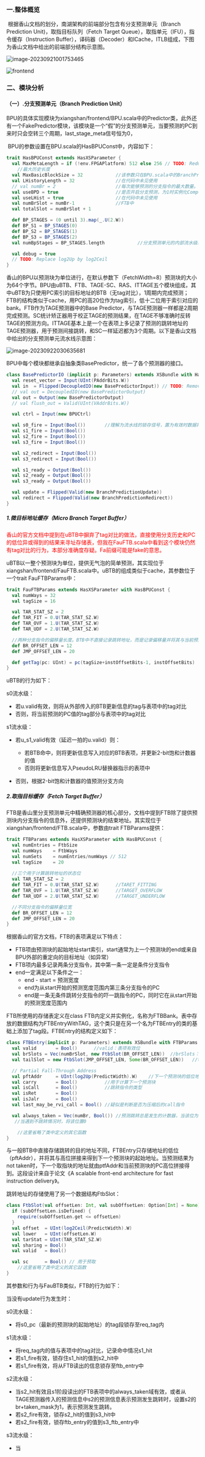 ### 一.整体概览

​		根据香山文档的划分，南湖架构的前端部分包含有分支预测单元（Branch Prediction Unit)，取指目标队列（Fetch Target Queue），取指单元（IFU），指令缓存（Instruction Buffer），译码器（Decoder）和ICache，ITLB组成，下图为香山文档中给出的前端部分结构示意图。

![image-20230921001753465](.\images\frontend\image-20230921001753465.png)

![frontend](https://xiangshan-doc.readthedocs.io/zh_CN/latest/figs/frontend/frontend.png)

### 二、模块分析

#### （一）.分支预测单元（Branch Prediction Unit）

​	BPU的具体实现模块为xiangshan/frontend/BPU.scala中的Predictor类，此外还有一个FakePredictor模块，该模块是一个“假”的分支预测单元，当要预测的PC到来时只会空转三个周期，last_stage_meta信号恒为0，

​	BPU的参数设置在BPU.scala的HasBPUConst中，内容如下：

```scala
trait HasBPUConst extends HasXSParameter {
  val MaxMetaLength = if (!env.FPGAPlatform) 512 else 256 // TODO: Reduce meta length
    //最大历史长度
  val MaxBasicBlockSize = 32			//该参数只在BPU.scala中的BranchPredictionUpdate中被使用，但已被注释。现行香山使用的BranchPredictionUpdate模块位于FrontendBundle.scala中，其中没有使用该参数
  val LHistoryLength = 32				//在代码中未见使用
  // val numBr = 2						//每次能够预测的分支指令的最大数量。被移至HasXSParameter中
  val useBPD = true						//是否开启分支预测，为1时实例化Composer，为0时实例化FakePredictor
  val useLHist = true					//在代码中未见使用
  val numBrSlot = numBr-1				//FTB中
  val totalSlot = numBrSlot + 1

  def BP_STAGES = (0 until 3).map(_.U(2.W))		
  def BP_S1 = BP_STAGES(0)						
  def BP_S2 = BP_STAGES(1)						
  def BP_S3 = BP_STAGES(2)						
  val numBpStages = BP_STAGES.length			//分支预测单元的内部流水级总数

  val debug = true
  // TODO: Replace log2Up by log2Ceil
}
```

香山的BPU以预测块为单位进行，在默认参数下（FetchWidth=8）预测块的大小为64个字节。BPU由uBTB、FTB、TAGE-SC、RAS、ITTAGE五个模块组成，其中uBTB为只使用PC索引的目标地址的BTB（无tag对比），1周期内完成预测；FTB的结构类似于cache，用PC的高20位作为tag索引，低十二位用于索引对应的bank。FTB作为TAGE预测器中的Base Predictor，与TAGE预测器一样都是2周期完成预测。SC统计矫正器用于校正TAGE的预测结果，在TAGE不够准确时反转TAGE的预测方向。ITTAGE基本上是一个在表项上多记录了预测的跳转地址的TAGE预测器，用于预测间接跳转，和SC一样延迟都为3个周期。以下是香山文档中给出的分支预测单元流水线示意图：

![image-20230922030635681](./images/frontend/image-20230922030635681.png)

 BPU中每个模块都继承自抽象类BasePredictor，统一了各个预测器的接口。

```scala
class BasePredictorIO (implicit p: Parameters) extends XSBundle with HasBPUConst {
  val reset_vector = Input(UInt(PAddrBits.W))
  val in  = Flipped(DecoupledIO(new BasePredictorInput)) // TODO: Remove DecoupledIO
  // val out = DecoupledIO(new BasePredictorOutput)
  val out = Output(new BasePredictorOutput)
  // val flush_out = Valid(UInt(VAddrBits.W))

  val ctrl = Input(new BPUCtrl)

  val s0_fire = Input(Bool())		//理解为流水线的锁存信号，置为有效时数据将流向下一个流水级
  val s1_fire = Input(Bool())		
  val s2_fire = Input(Bool())
  val s3_fire = Input(Bool())

  val s2_redirect = Input(Bool())
  val s3_redirect = Input(Bool())

  val s1_ready = Output(Bool())			
  val s2_ready = Output(Bool())
  val s3_ready = Output(Bool())

  val update = Flipped(Valid(new BranchPredictionUpdate))
  val redirect = Flipped(Valid(new BranchPredictionRedirect))
}
```



##### 1.微目标地址缓存（Micro Branch Target Buffer）

<font color=#FF0000 >香山的官方文档中提到在uBTB中摒弃了tag对比的做法，直接使用分支历史和PC的低位异或得到的结果来寻址存储表，但我在FauFTB.scala中看到这个模块仍然有tag对比的行为，本部分准确度存疑。Fa前缀可能是fake的意思。</font>

uBTB以一整个预测块为单位，提供无气泡的简单预测，其实现位于xiangshan/frontend/FauFTB.scala中。uBTB的组成类似于cache，其参数位于一个trait FauFTBParams中：

```scala
trait FauFTBParams extends HasXSParameter with HasBPUConst {
  val numWays = 32
  val tagSize = 16

  val TAR_STAT_SZ = 2
  def TAR_FIT = 0.U(TAR_STAT_SZ.W)
  def TAR_OVF = 1.U(TAR_STAT_SZ.W)
  def TAR_UDF = 2.U(TAR_STAT_SZ.W)

  //两种分支指令的偏移量长度。BTB中不直接记录跳转地址，而是记录偏移量并将其与当前预测的PC值的高位拼接形成目标地址。
  def BR_OFFSET_LEN = 12		
  def JMP_OFFSET_LEN = 20

  def getTag(pc: UInt) = pc(tagSize+instOffsetBits-1, instOffsetBits)
}
```

uBTB的行为如下：

s0流水级：

- 若u.valid有效，则将从外部传入的BTB更新信息的tag与表项中的tag对比
- 否则，将当前预测的PC值的tag部分与表项中的tag对比

s1流水级：

- 若u_s1_valid有效（延迟一拍的u.valid）则：
  - 若BTB命中，则将更新信息写入对应的BTB表项，并更新2-bit饱和计数器的值
  - 否则将更新信息写入PseudoLRU替换器指示的表项中

- 否则，根据2-bit饱和计数器的值预测分支方向



##### 2.取指目标缓存（Fetch Target Buffer）

FTB是香山里分支预测单元中精确预测器的核心部分，文档中提到FTB除了提供预测块内分支指令的信息外，还提供预测块的结束地址。其实现位于xiangshan/frontend/FTB.scala中，参数由trait FTBParams提供：

```scala
trait FTBParams extends HasXSParameter with HasBPUConst {
  val numEntries = FtbSize
  val numWays    = FtbWays
  val numSets    = numEntries/numWays // 512
  val tagSize    = 20
    
  //三个用于计算跳转地址的状态位
  val TAR_STAT_SZ = 2
  def TAR_FIT = 0.U(TAR_STAT_SZ.W)		//TARET_FITTING
  def TAR_OVF = 1.U(TAR_STAT_SZ.W)		//TARGET_OVERFLOW
  def TAR_UDF = 2.U(TAR_STAT_SZ.W)		//TARGET_UNDERFLOW

  //不同分支指令的偏移量位宽
  def BR_OFFSET_LEN = 12	
  def JMP_OFFSET_LEN = 20
}		
```

根据香山的官方文档，FTB的表项满足以下特点：

- FTB项由预测块的起始地址start索引，start通常为上一个预测块的end或来自BPU外部的重定向的目标地址（如异常）
- FTB项内最多记录两条分支指令，其中第一条一定是条件分支指令
- end一定满足以下条件之一：
  - end - start = 预测宽度
  - end为从start开始的预测宽度范围内第三条分支指令的PC
  - end是一条无条件跳转分支指令的吓一跳指令的PC，同时它在从start开始的预测宽度范围内

FTB所使用的存储表定义在class FTB内定义并实例化，名称为FTBBank。表中存放的数据结构为FTBEntryWithTAG，这个类只是在另一个名为FTBEntry的类的基础上添加了tag段。FTBEntry的结构定义如下：

```scala
class FTBEntry(implicit p: Parameters) extends XSBundle with FTBParams with BPUUtils {
  val valid       = Bool()		//valid：表项有效位
  val brSlots = Vec(numBrSlot, new FtbSlot(BR_OFFSET_LEN))	//brSlots：分支指令的预测跳转地址
  val tailSlot = new FtbSlot(JMP_OFFSET_LEN, Some(BR_OFFSET_LEN))	//tailSlot: 预测块的结束地址

  // Partial Fall-Through Address
  val pftAddr     = UInt(log2Up(PredictWidth).W)	//下一个预测块的低位地址，当预测结果为not taken时，下一个预测块的起始地址为Cat(高位PC, pftAddr, 0.U(log2Ceil(指令占用字节数)).W)。若carry为1.B，则高位PC需要进位（即起始地址为Cat(高位PC+1, pftAddr, ...)）
  val carry       = Bool()			//用于计算下一个预测块
  val isCall      = Bool()			//跳转指令的类型
  val isRet       = Bool()
  val isJalr      = Bool()
  val last_may_be_rvi_call = Bool()	//疑似是判断是否为压缩后的call指令

  val always_taken = Vec(numBr, Bool())	//预测跳转总是发生的计数器，当该位为1时，预测对应的跳转指令结果为总是跳转，此时不以其结果训练预测器；
   //当遇到不跳转情况时，将该位置0

	//这里省略了类中定义的其它函数
}
```

与一般BTB中直接存储跳转的目的地址不同，FTBEntry只存储地址的低位（pftAddr），并将其与高位拼接来得到下一个预测块的起始地址。当预测结果为not taken时，下一个取指块的地址就由ptfAddr和当前预测块的PC高位拼接得到。这段设计来自于论文《A scalable front-end architecture for fast instruction delivery》。

跳转地址的存储使用了另一个数据结构FtbSlot：

```scala
class FtbSlot(val offsetLen: Int, val subOffsetLen: Option[Int] = None)(implicit p: Parameters) extends XSBundle with FTBParams {
  if (subOffsetLen.isDefined) {
    require(subOffsetLen.get <= offsetLen)
  }
  val offset  = UInt(log2Ceil(PredictWidth).W)	
  val lower   = UInt(offsetLen.W)
  val tarStat = UInt(TAR_STAT_SZ.W)
  val sharing = Bool()
  val valid   = Bool()

  val sc      = Bool() // 用于预取
  	//这里省略了类中定义的其它函数
}
```

其参数和行为与FauBTB类似，FTB的行为如下：

当没有update行为发生时：

s0流水级：

- 将s0_pc（最新的预测块的起始地址）的tag段锁存至req_tag内

s1流水级：

- 将req_tag内的值与表项中的tag对比，记录命中情况s1_hit
- 若s1_fire有效，锁存住s1_hit的值到s2_hit中
- 若s1_fire有效，将从FTB读出的信息锁存至ftb_entry中

s2流水级：

- 当s2_hit有效且s1阶段读出的FTB表项中的always_taken域有效，或者从TAGE预测器传入的预测信息中s2的预测信息表示预测发生跳转时，设置s2的br+taken_mask为1，表示预测发生跳转。
- 若s2_fire有效，锁存s2_hit的值到s3_hit中
- 若s2_fire有效，锁存ftb_entry的值到s3_ftb_entry中

s3流水级：

- 当



